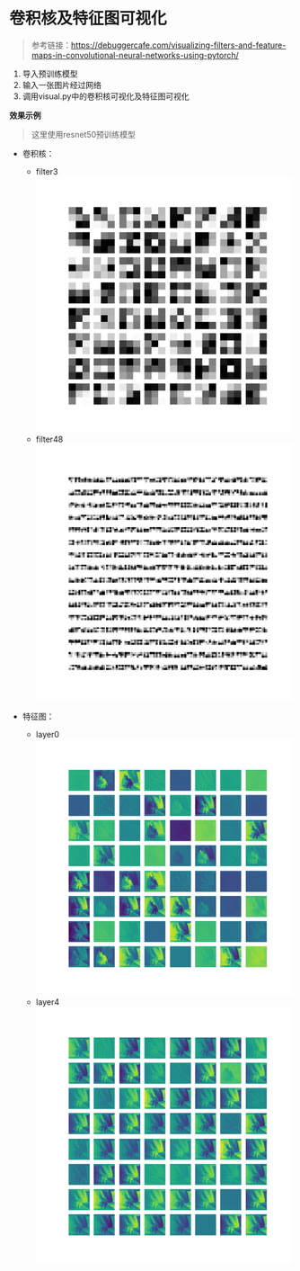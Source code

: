 # 卷积核及特征图可视化
> 参考链接：https://debuggercafe.com/visualizing-filters-and-feature-maps-in-convolutional-neural-networks-using-pytorch/
1. 导入预训练模型
2. 输入一张图片经过网络
3. 调用visual.py中的卷积核可视化及特征图可视化

**效果示例**
> 这里使用resnet50预训练模型

- 卷积核：
    
  - filter3
  ![](imgs_out/filter_3.png)
  - filter48
  ![](imgs_out/filter_48.png)
  
- 特征图：

  - layer0
  ![](imgs_out/layer_0.png)
  - layer4
  ![](imgs_out/layer_4.png)
  